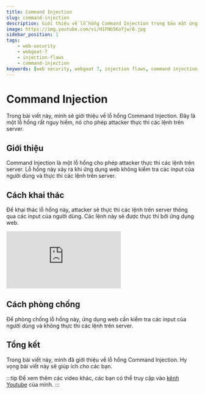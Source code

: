 ```yaml
---
title: Command Injection
slug: command-injection
description: Giới thiệu về lỗ hổng Command Injection trong bảo mật ứng dụng web.
image: https://img.youtube.com/vi/H1FNb5Kofjw/0.jpg
sidebar_position: 1
tags:
    - web-security
    - webgoat-7
    - injection-flaws
    - command-injection
keywords: [web security, webgoat 7, injection flaws, command injection, lỗ hổng command injection, bảo mật ứng dụng web, lỗ hổng bảo mật ứng dụng web, hướng dẫn, tấn công, cách phòng chống]
---
```


# Command Injection

Trong bài viết này, mình sẽ giới thiệu về lỗ hổng Command Injection. Đây là một lỗ hổng rất nguy hiểm, nó cho phép attacker thực thi các lệnh trên server.


## Giới thiệu

Command Injection là một lỗ hổng cho phép attacker thực thi các lệnh trên server. Lỗ hổng này xảy ra khi ứng dụng web không kiểm tra các input của người dùng và thực thi các lệnh trên server.

## Cách khai thác

Để khai thác lỗ hổng này, attacker sẽ thực thi các lệnh trên server thông qua các input của người dùng. Các lệnh này sẽ được thực thi bởi ứng dụng web.

<iframe class="video" 
    src="https://www.youtube.com/embed/H1FNb5Kofjw" 
    title="Command Injection" 
    frameborder="0" 
    allow="accelerometer; autoplay; clipboard-write; encrypted-media; gyroscope; picture-in-picture; web-share" allowfullscreen>
</iframe>

## Cách phòng chống

Để phòng chống lỗ hổng này, ứng dụng web cần kiểm tra các input của người dùng và không thực thi các lệnh trên server.

## Tổng kết

Trong bài viết này, mình đã giới thiệu về lỗ hổng Command Injection. Hy vọng bài viết này sẽ giúp ích cho các bạn.

:::tip
Để xem thêm các video khác, các bạn có thể truy cập vào [kênh Youtube](https://www.youtube.com/TienNguyen09) của mình.
:::